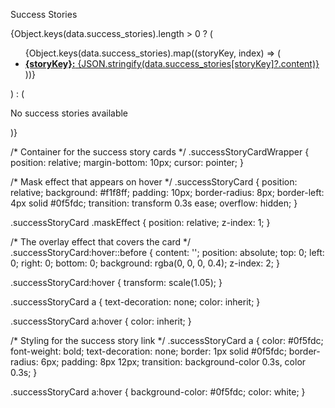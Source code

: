 <section className={styles.section}>
  <p className={styles.sectionHead}>Success Stories</p>
  {Object.keys(data.success_stories).length > 0 ? (
    <ul>
      {Object.keys(data.success_stories).map((storyKey, index) => (
        <li key={index} className={styles.successStoryCardWrapper}>
          <a
            href={data.success_stories[storyKey]?.pdf_link || '#'}
            target="_blank"
            rel="noopener noreferrer"
            className={styles.successStoryCard}
          >
            <div className={styles.maskEffect}>
              <strong>{storyKey}:</strong> {JSON.stringify(data.success_stories[storyKey]?.content)}
            </div>
          </a>
        </li>
      ))}
    </ul>
  ) : (
    <p>No success stories available</p>
  )}
</section>








/* Container for the success story cards */
.successStoryCardWrapper {
  position: relative;
  margin-bottom: 10px;
  cursor: pointer;
}

/* Mask effect that appears on hover */
.successStoryCard {
  position: relative;
  background: #f1f8ff;
  padding: 10px;
  border-radius: 8px;
  border-left: 4px solid #0f5fdc;
  transition: transform 0.3s ease;
  overflow: hidden;
}

.successStoryCard .maskEffect {
  position: relative;
  z-index: 1;
}

/* The overlay effect that covers the card */
.successStoryCard:hover::before {
  content: '';
  position: absolute;
  top: 0;
  left: 0;
  right: 0;
  bottom: 0;
  background: rgba(0, 0, 0, 0.4);
  z-index: 2;
}

.successStoryCard:hover {
  transform: scale(1.05);
}

.successStoryCard a {
  text-decoration: none;
  color: inherit;
}

.successStoryCard a:hover {
  color: inherit;
}

/* Styling for the success story link */
.successStoryCard a {
  color: #0f5fdc;
  font-weight: bold;
  text-decoration: none;
  border: 1px solid #0f5fdc;
  border-radius: 6px;
  padding: 8px 12px;
  transition: background-color 0.3s, color 0.3s;
}

.successStoryCard a:hover {
  background-color: #0f5fdc;
  color: white;
}
